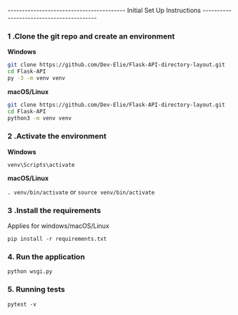  ----------------------------------------- Initial Set Up Instructions -----------------------------------------
### 1 .Clone the git repo and create an environment 
                    
**Windows**
          
```bash
git clone https://github.com/Dev-Elie/Flask-API-directory-layout.git
cd Flask-API
py -3 -m venv venv
```
          
**macOS/Linux**
          
```bash
git clone https://github.com/Dev-Elie/Flask-API-directory-layout.git
cd Flask-API
python3 -m venv venv
```

### 2 .Activate the environment
          
**Windows** 

```venv\Scripts\activate```
          
**macOS/Linux**

```. venv/bin/activate```
or
```source venv/bin/activate```

### 3 .Install the requirements

Applies for windows/macOS/Linux

```pip install -r requirements.txt```


### 4. Run the application 


`python wsgi.py`

### 5. Running tests

`pytest -v`
